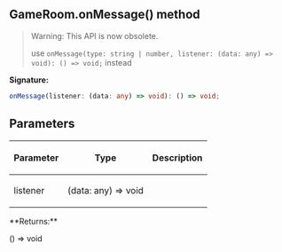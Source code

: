 
## GameRoom.onMessage() method

> Warning: This API is now obsolete.
> 
> use `onMessage(type: string | number, listener: (data: any) => void): () => void;` instead
> 

**Signature:**

```typescript
onMessage(listener: (data: any) => void): () => void;
```

## Parameters

<table><thead><tr><th>

Parameter


</th><th>

Type


</th><th>

Description


</th></tr></thead>
<tbody><tr><td>

listener


</td><td>

(data: any) =&gt; void


</td><td>


</td></tr>
</tbody></table>
**Returns:**

() =&gt; void


